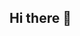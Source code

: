 ## Hi there 👋

<!--
**stuartcodd5/stuartcodd5** is a ✨ _special_ ✨ repository because its `README.md` (this file) appears on your GitHub profile.

Hello! My name is StuarT Codd. I'm from Seattle, Washington. I'm currently taking classes in the TripleTen bpotcamp focusing on Business Intelligence. I'm currently learning about Excel, SQL, Tableau, and Power BI. I'm looking to collaborate on any projects that require any business analytics work to be done. I'm looking for help on leads to jobs in the business analytics field. Ask me about my background outside of business analytics. 

You can reach me at stucodd@gmail.com or on my LinkedIn.

A fun fact about me is that I take improv classes and have performed live. 
